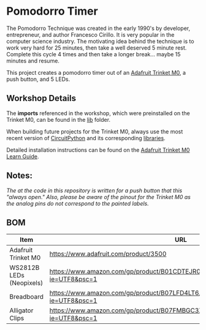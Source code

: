 # Pomodorro Timer
The Pomodorro Technique was created in the early 1990's by developer, entrepreneur,
and author Francesco Cirillo. It is very popular in the computer science
industry. The motivating idea behind the technique is to work very hard for
25 minutes, then take a well deserved 5 minute rest. Complete this cycle 4
times and then take a longer break... maybe 15 minutes and resume.

This project creates a pomodorro timer out of an [Adafruit Trinket M0](https://www.adafruit.com/product/3500), a
push button, and 5 LEDs.

## Workshop Details
The **imports** referenced in the workshop, which were preinstalled on the Trinket M0, can be found in the [lib](https://github.com/techahoynyc/workshops/tree/master/coding-in-python-part-1/lib) folder.

When building future projects for the Trinket M0, always use the most recent version of [CircuitPython](https://circuitpython.org/board/trinket_m0/) and its corresponding [libraries](https://circuitpython.org/libraries).

Detailed installation instructions can be found on the [Adafruit Trinket M0 Learn Guide](https://learn.adafruit.com/adafruit-trinket-m0-circuitpython-arduino/circuitpython).

## Notes:
*The at the code in this repository is written for a push button that this "always open."
Also, please be aware of the pinout for the Trinket M0 as the analog pins do not correspond to the painted labels.*


## BOM
|Item|URL|
|---|---|
|Adafruit Trinket M0|https://www.adafruit.com/product/3500 |
|WS2812B LEDs (Neopixels) |https://www.amazon.com/gp/product/B01CDTEJR0/ref=ppx_yo_dt_b_asin_title_o01_s00?ie=UTF8&psc=1 |
|Breadboard|https://www.amazon.com/gp/product/B07LFD4LT6/ref=ppx_yo_dt_b_asin_title_o00_s00?ie=UTF8&psc=1 |
|Alligator Clips|https://www.amazon.com/gp/product/B07FMBGC3X/ref=ppx_yo_dt_b_asin_title_o00_s01?ie=UTF8&psc=1 |
